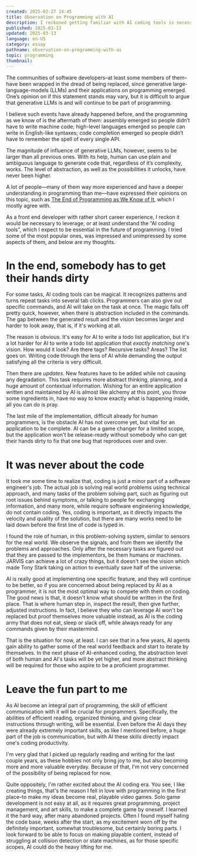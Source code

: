 ```yaml
---
created: 2025-02-27 14:45
title: Observation on Programming with AI
description: I reckoned getting familiar with AI coding tools is necessary, tried some, and to my surprise, I turned out to be quite optimistic.
published: 2025-03-13
updated: 2025-03-13
language: en-US
category: essay
pathname: observation-on-programming-with-ai
topic: programming
thumbnail:
---
```

The communities of software developers–at least some members of them–have been wrapped in the dread of being replaced, since generative large-language-models (LLMs) and their applications on programming emerged. One’s opinion on if this statement stands may vary, but it is difficult to argue that generative LLMs is and will continue to be part of programming.

I believe such events have already happened before, and the programming as we know of is the aftermath of them: assembly emerged so people didn’t have to write machine code; high-level languages emerged so people can write in English-like syntaxes; code completion emerged so people didn’t have to remember the spell of every single API.

The magnitude of influence of generative LLMs, however, seems to be larger than all previous ones. With its help, human can use plain and ambiguous language to generate code that, regardless of it’s complexity, works. The level of abstraction, as well as the possibilities it unlocks, have never been higher. 

A lot of people—many of them way more experienced and have a deeper understanding in programming than me—have expressed their opinions on this topic, such as [The End of Programming as We Know of It](https://www.oreilly.com/radar/the-end-of-programming-as-we-know-it/), which I mostly agree with.

As a front end developer with rather short career experience, I reckon it would be necessary to leverage, or at least understand the “AI coding tools”, which I expect to be essential in the future of programming. I tried some of the most popular ones, was impressed and unimpressed by some aspects of them, and below are my thoughts.

# In the end, somebody has to get their hands dirty
For some tasks, AI coding tools can be magical. It recognizes patterns and turns repeat tasks into several tab clicks. Programmers can also give out specific commands, and AI will take on the task at once. The magic falls off pretty quick, however, when there is abstraction included in the commands. The gap between the generated result and the vision becomes larger and harder to look away, that is, if it's working at all.

The reason is obvious. It's easy for AI to write a todo list application, but it's a lot harder for AI to write a todo list application that *exactly matching* one's vision. How would it look? Are there tags? Recursive tasks? Areas? The list goes on. Writing code through the lens of AI while demanding the output satisfying all the criteria is very difficult.

Then there are *updates*. New features have to be added while not causing any degradation. This task requires more abstract thinking, planning, and a huge amount of contextual information. Wishing for an entire application written and maintained by AI is almost like alchemy at this point, you throw some ingredients in, have no way to know exactly what is happening inside, all you can do is pray.

The last mile of the implementation, difficult already for human programmers, is the obstacle AI has not overcome yet, but vital for an application to be complete. AI can be a game changer for a limited scope, but the application won't be release-ready without somebody who can get their hands dirty to fix that one bug that reproduces over and over.

# It was never about the code
It took me some time to realize that, coding is just a minor part of a software engineer's job. The actual job is solving real world problems using technical approach, and many tasks of the problem solving part, such as figuring out root issues behind symptoms, or talking to people for exchanging information, and many more, while require software engineering knowledge, do not contain coding. Yes, coding is important, as it directly impacts the velocity and quality of the solution, but there are many works need to be laid down before the first line of code is typed in.

I found the role of human, in this problem-solving system, similar to sensors for the real world. We observe the signals, and from them we identify the problems and approaches. Only after the necessary tasks are figured out that they are passed to the implementors, be them humans or machines. JARVIS can achieve a lot of crazy things, but it doesn't see the vision which made Tony Stark taking on action to eventually save half of the universe.

AI is really good at implementing one specific feature, and they will continue to be better, so if you are concerned about being replaced by AI as a programmer, it is not the most optimal way to compete with them on coding. The good news is that, it doesn't know what should be written in the first place. That is where human step in, inspect the result, then give further, adjusted instructions. In fact, I believe they who can leverage AI won't be replaced but proof themselves more valuable instead, as AI is the coding army that does not eat, sleep or slack off, while always ready for any commands given by their mastermind.

That is the situation for now, at least. I can see that in a few years, AI agents gain ability to gather some of the real world feedback and start to iterate by themselves. In the next phase of AI-enhanced coding, the abstraction level of both human and AI's tasks will be yet higher, and more abstract thinking will be required for those who aspire to be a proficient programmer.

# Leave the fun part to me
As AI become an integral part of programming, the skill of efficient communication with it will be crucial for programmers. Specifically, the abilities of efficient reading, organized thinking, and giving clear instructions through writing, will be essential. Even before the AI days they were already extremely important skills, as like I mentioned before, a huge part of the job is communication, but with AI these skills directly impact one's coding productivity.

I'm very glad that I picked up regularly reading and writing for the last couple years, as these hobbies not only bring joy to me, but also becoming more and more valuable everyday. Because of that, I'm not very concerned of the possibility of being replaced for now.

Quite oppositely, I'm rather excited about the AI coding era. You see, I like creating things, that's the reason I fell in love with programming in the first place–to make my ideas become real, playable video games. Solo game development is not easy at all, as it requires great programming, project management, and art skills, to make a complete game by oneself. I learned it the hard way, after many abandoned projects. Often I found myself hating the code base, weeks after the start, as my excitement worn off by the definitely important, somewhat troublesome, but certainly boring parts. I look forward to be able to focus on making playable content, instead of struggling at collision detection or state machines, as for those specific scopes, AI could do the heavy lifting for me.